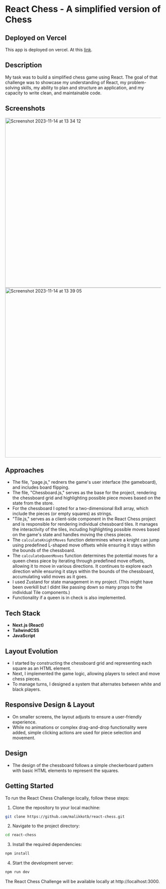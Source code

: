 # React Chess - A simplified version of Chess 

## Deployed on Vercel
This app is deployed on vercel. At this [link](https://react-chess-teal.vercel.app/).

## Description

My task was to build a simplified chess game using React. The goal of that challenge was to showcase my understanding of React, my problem-solving skills, my ability to plan and structure an application, and my capacity to write clean, and maintainable code.

## Screenshots
<img width="550" alt="Screenshot 2023-11-14 at 13 34 12" src="https://github.com/malikkotb/react-chess/assets/50169361/9d1c602d-ca47-401f-be7f-17ac9a58d761">
<img width="550" alt="Screenshot 2023-11-14 at 13 39 05" src="https://github.com/malikkotb/react-chess/assets/50169361/13a83784-fc14-45fe-a02b-e282b66bc4a0">

## Approaches

- The file, "page.js," redners the game's user interface (the gameboard), and includes board flipping.
- The file, "Chessboard.js," serves as the base for the project, rendering the chessboard grid and highlighting possible piece moves based on the state from the store.
- For the chessboard I opted for a two-dimensional 8x8 array, which include the pieces (or empty squares) as strings.
- "Tile.js," serves as a client-side component in the React Chess project and is responsible for rendering individual chessboard tiles. It manages the interactivity of the tiles, including highlighting possible moves based on the game's state and handles moving the chess pieces.
- The `calculateKnightMoves` function determines where a knight can jump using predefined L-shaped move offsets while ensuring it stays within the bounds of the chessboard.
- The `calculateQueenMoves` function determines the potential moves for a queen chess piece by iterating through predefined move offsets, allowing it to move in various directions. It continues to explore each direction while ensuring it stays within the bounds of the chessboard, accumulating valid moves as it goes.
- I used Zustand for state management in my project. (This might have been overkill but I didnt like passing down so many props to the individual Tile components.)
- Functionality if a queen is in check is also implemented.

## Tech Stack

- **Next.js (React)** 
- **TailwindCSS**
- **JavaScript**

## Layout Evolution

- I started by constructing the chessboard grid and representing each square as an HTML element.
- Next, I implemented the game logic, allowing players to select and move chess pieces.
- To manage turns, I designed a system that alternates between white and black players.

## Responsive Design & Layout

- On smaller screens, the layout adjusts to ensure a user-friendly experience.
- While no animations or complex drag-and-drop functionality were added, simple clicking actions are used for piece selection and movement.

## Design

- The design of the chessboard follows a simple checkerboard pattern with basic HTML elements to represent the squares.

## Getting Started

To run the React Chess Challenge locally, follow these steps:

1. Clone the repository to your local machine:
```bash
git clone https://github.com/malikkotb/react-chess.git
```

2. Navigate to the project directory:
```bash
cd react-chess
```

3. Install the required dependencies:
```bash
npm install
```

4. Start the development server:
```bash
npm run dev
```

The React Chess Challenge will be available locally at http://localhost:3000.

